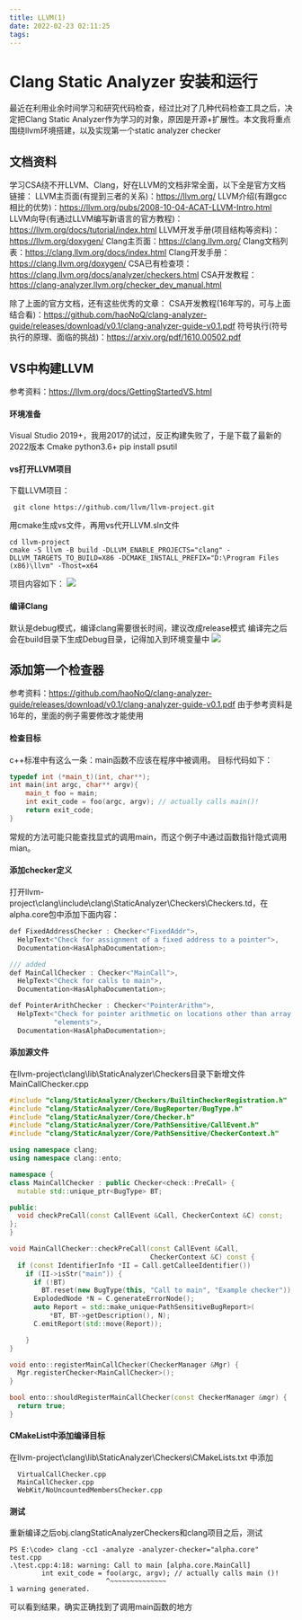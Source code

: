 ```yaml
---
title: LLVM(1)
date: 2022-02-23 02:11:25
tags:
---
```

# Clang Static Analyzer 安装和运行
最近在利用业余时间学习和研究代码检查，经过比对了几种代码检查工具之后，决定把Clang Static Analyzer作为学习的对象，原因是开源+扩展性。本文我将重点围绕llvm环境搭建，以及实现第一个static analyzer checker
## 文档资料
学习CSA绕不开LLVM、Clang，好在LLVM的文档非常全面，以下全是官方文档链接：
LLVM主页面(有提到三者的关系)：https://llvm.org/
LLVM介绍(有跟gcc相比的优势)：https://llvm.org/pubs/2008-10-04-ACAT-LLVM-Intro.html
LLVM向导(有通过LLVM编写新语言的官方教程)：https://llvm.org/docs/tutorial/index.html
LLVM开发手册(项目结构等资料)：https://llvm.org/doxygen/
Clang主页面：https://clang.llvm.org/
Clang文档列表：https://clang.llvm.org/docs/index.html
Clang开发手册：https://clang.llvm.org/doxygen/
CSA已有检查项：https://clang.llvm.org/docs/analyzer/checkers.html
CSA开发教程：https://clang-analyzer.llvm.org/checker_dev_manual.html

除了上面的官方文档，还有这些优秀的文章：
CSA开发教程(16年写的，可与上面结合看)：https://github.com/haoNoQ/clang-analyzer-guide/releases/download/v0.1/clang-analyzer-guide-v0.1.pdf
符号执行(符号执行的原理、面临的挑战)：https://arxiv.org/pdf/1610.00502.pdf
## VS中构建LLVM
参考资料：https://llvm.org/docs/GettingStartedVS.html
#### 环境准备
 Visual Studio 2019+，我用2017的试过，反正构建失败了，于是下载了最新的2022版本
 Cmake
 python3.6+
 pip install psutil
#### vs打开LLVM项目
 下载LLVM项目：
 ```shell
  git clone https://github.com/llvm/llvm-project.git
 ```
 用cmake生成vs文件，再用vs代开LLVM.sln文件
```shell
cd llvm-project
cmake -S llvm -B build -DLLVM_ENABLE_PROJECTS="clang" -DLLVM_TARGETS_TO_BUILD=X86 -DCMAKE_INSTALL_PREFIX="D:\Program Files (x86)\llvm" -Thost=x64
```
 项目内容如下：
![](Images\LLVM_vs.png)
#### 编译Clang
默认是debug模式，编译clang需要很长时间，建议改成release模式
编译完之后会在build目录下生成Debug目录，记得加入到环境变量中
![](Images\LLVM_compile.png)

## 添加第一个检查器
参考资料：https://github.com/haoNoQ/clang-analyzer-guide/releases/download/v0.1/clang-analyzer-guide-v0.1.pdf
由于参考资料是16年的，里面的例子需要修改才能使用
#### 检查目标
c++标准中有这么一条：main函数不应该在程序中被调用。
目标代码如下：
```c++
typedef int (*main_t)(int, char**);
int main(int argc, char** argv){
    main_t foo = main;
    int exit_code = foo(argc, argv); // actually calls main()!
    return exit_code;
}
```
常规的方法可能只能查找显式的调用main，而这个例子中通过函数指针隐式调用mian。
#### 添加checker定义
打开llvm-project\clang\include\clang\StaticAnalyzer\Checkers\Checkers.td，在alpha.core包中添加下面内容：
```C++
def FixedAddressChecker : Checker<"FixedAddr">,
  HelpText<"Check for assignment of a fixed address to a pointer">,
  Documentation<HasAlphaDocumentation>;

/// added
def MainCallChecker : Checker<"MainCall">,
  HelpText<"Check for calls to main">,
  Documentation<HasAlphaDocumentation>;

def PointerArithChecker : Checker<"PointerArithm">,
  HelpText<"Check for pointer arithmetic on locations other than array "
           "elements">,
  Documentation<HasAlphaDocumentation>;
```
#### 添加源文件
在llvm-project\clang\lib\StaticAnalyzer\Checkers目录下新增文件MainCallChecker.cpp
```c++
#include "clang/StaticAnalyzer/Checkers/BuiltinCheckerRegistration.h"
#include "clang/StaticAnalyzer/Core/BugReporter/BugType.h"
#include "clang/StaticAnalyzer/Core/Checker.h"
#include "clang/StaticAnalyzer/Core/PathSensitive/CallEvent.h"
#include "clang/StaticAnalyzer/Core/PathSensitive/CheckerContext.h"

using namespace clang;
using namespace clang::ento;

namespace {
class MainCallChecker : public Checker<check::PreCall> {
  mutable std::unique_ptr<BugType> BT;

public:
  void checkPreCall(const CallEvent &Call, CheckerContext &C) const;
};
}

void MainCallChecker::checkPreCall(const CallEvent &Call,
                                   CheckerContext &C) const {
  if (const IdentifierInfo *II = Call.getCalleeIdentifier())
    if (II->isStr("main")) {
      if (!BT) 
        BT.reset(new BugType(this, "Call to main", "Example checker"));
      ExplodedNode *N = C.generateErrorNode();
      auto Report = std::make_unique<PathSensitiveBugReport>(
          *BT, BT->getDescription(), N);
      C.emitReport(std::move(Report));

    }
}

void ento::registerMainCallChecker(CheckerManager &Mgr) {
  Mgr.registerChecker<MainCallChecker>();
}

bool ento::shouldRegisterMainCallChecker(const CheckerManager &mgr) {
  return true;
}
```
#### CMakeList中添加编译目标
在llvm-project\clang\lib\StaticAnalyzer\Checkers\CMakeLists.txt 中添加
```shell
  VirtualCallChecker.cpp
  MainCallChecker.cpp
  WebKit/NoUncountedMembersChecker.cpp
```
#### 测试
重新编译之后obj.clangStaticAnalyzerCheckers和clang项目之后，测试
```shell
PS E:\code> clang -cc1 -analyze -analyzer-checker="alpha.core" test.cpp
.\test.cpp:4:18: warning: Call to main [alpha.core.MainCall]
        int exit_code = foo(argc, argv); // actually calls main ()!
                        ^~~~~~~~~~~~~~~
1 warning generated.
```
可以看到结果，确实正确找到了调用main函数的地方